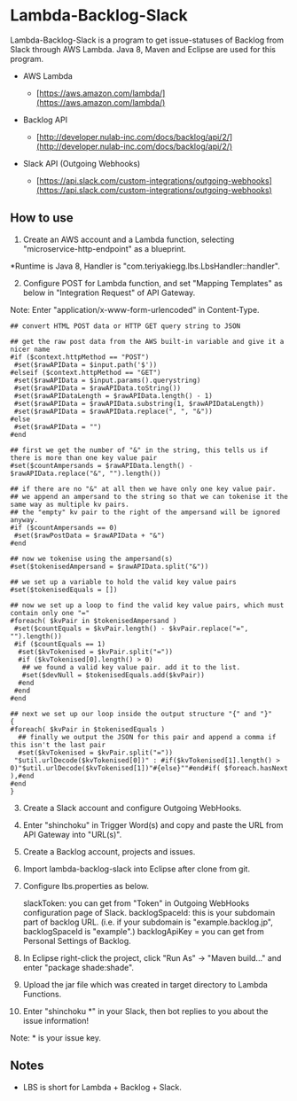 # Lambda-Backlog-Slack

Lambda-Backlog-Slack is a program to get issue-statuses of Backlog from Slack through AWS Lambda.
Java 8, Maven and Eclipse are used for this program.

* AWS Lambda
	* [https://aws.amazon.com/lambda/](https://aws.amazon.com/lambda/)

* Backlog API
    * [http://developer.nulab-inc.com/docs/backlog/api/2/](http://developer.nulab-inc.com/docs/backlog/api/2/)

* Slack API (Outgoing Webhooks)
	* [https://api.slack.com/custom-integrations/outgoing-webhooks](https://api.slack.com/custom-integrations/outgoing-webhooks)

## How to use

1. Create an AWS account and a Lambda function, selecting "microservice-http-endpoint" as a blueprint.

*Runtime is Java 8, Handler is "com.teriyakiegg.lbs.LbsHandler::handler".

2. Configure POST for Lambda function, and set "Mapping Templates" as below in "Integration Request" of API Gateway.

Note: Enter "application/x-www-form-urlencoded" in Content-Type.

    ## convert HTML POST data or HTTP GET query string to JSON
    
    ## get the raw post data from the AWS built-in variable and give it a nicer name
    #if ($context.httpMethod == "POST")
     #set($rawAPIData = $input.path('$'))
    #elseif ($context.httpMethod == "GET")
     #set($rawAPIData = $input.params().querystring)
     #set($rawAPIData = $rawAPIData.toString())
     #set($rawAPIDataLength = $rawAPIData.length() - 1)
     #set($rawAPIData = $rawAPIData.substring(1, $rawAPIDataLength))
     #set($rawAPIData = $rawAPIData.replace(", ", "&"))
    #else
     #set($rawAPIData = "")
    #end
    
    ## first we get the number of "&" in the string, this tells us if there is more than one key value pair
    #set($countAmpersands = $rawAPIData.length() - $rawAPIData.replace("&", "").length())
    
    ## if there are no "&" at all then we have only one key value pair.
    ## we append an ampersand to the string so that we can tokenise it the same way as multiple kv pairs.
    ## the "empty" kv pair to the right of the ampersand will be ignored anyway.
    #if ($countAmpersands == 0)
     #set($rawPostData = $rawAPIData + "&")
    #end
    
    ## now we tokenise using the ampersand(s)
    #set($tokenisedAmpersand = $rawAPIData.split("&"))
    
    ## we set up a variable to hold the valid key value pairs
    #set($tokenisedEquals = [])
    
    ## now we set up a loop to find the valid key value pairs, which must contain only one "="
    #foreach( $kvPair in $tokenisedAmpersand )
     #set($countEquals = $kvPair.length() - $kvPair.replace("=", "").length())
     #if ($countEquals == 1)
      #set($kvTokenised = $kvPair.split("="))
      #if ($kvTokenised[0].length() > 0)
       ## we found a valid key value pair. add it to the list.
       #set($devNull = $tokenisedEquals.add($kvPair))
      #end
     #end
    #end
    
    ## next we set up our loop inside the output structure "{" and "}"
    {
    #foreach( $kvPair in $tokenisedEquals )
      ## finally we output the JSON for this pair and append a comma if this isn't the last pair
      #set($kvTokenised = $kvPair.split("="))
     "$util.urlDecode($kvTokenised[0])" : #if($kvTokenised[1].length() > 0)"$util.urlDecode($kvTokenised[1])"#{else}""#end#if( $foreach.hasNext ),#end
    #end
    }
 
3. Create a Slack account and configure Outgoing WebHooks.

4. Enter "shinchoku" in Trigger Word(s) and copy and paste the URL from API Gateway into "URL(s)".

5. Create a Backlog account, projects and issues.

6. Import lambda-backlog-slack into Eclipse after clone from git.

7. Configure lbs.properties as below.

    slackToken: you can get from "Token" in Outgoing WebHooks configuration page of Slack.
    backlogSpaceId: this is your subdomain part of backlog URL.
    (i.e. if your subdomain is "example.backlog.jp", backlogSpaceId is "example".)
    backlogApiKey = you can get from Personal Settings of Backlog.

8. In Eclipse right-click the project, click "Run As" -> "Maven build..." and enter "package shade:shade".

9. Upload the jar file which was created in target directory to Lambda Functions.

10. Enter "shinchoku *" in your Slack, then bot replies to you about the issue information!

Note: * is your issue key.


## Notes
* LBS is short for Lambda + Backlog + Slack.